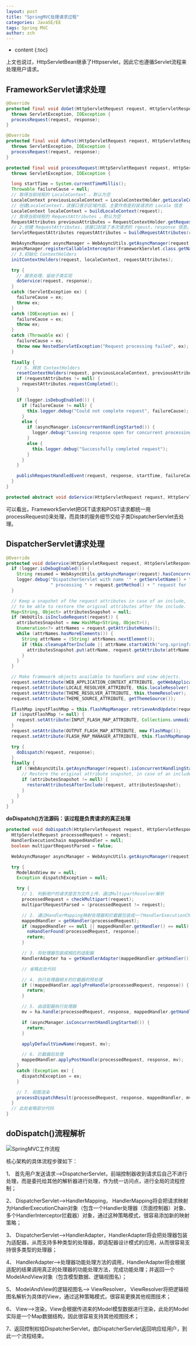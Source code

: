 ```yaml
---
layout: post
title: "SpringMVC处理请求过程"
categories: JavaSE/EE
tags: Spring MVC
author: zch
---
```


* content
{:toc}


上文也说过，HttpServletBean继承了Httpservlet，因此它也遵循Servlet流程来处理用户请求。





## FrameworkServlet请求处理

```java
@Override
protected final void doGet(HttpServletRequest request, HttpServletResponse response)
  throws ServletException, IOException {
  processRequest(request, response);
}

@Override
protected final void doPost(HttpServletRequest request, HttpServletResponse response)
  throws ServletException, IOException {
  processRequest(request, response);
}
```

```java
protected final void processRequest(HttpServletRequest request, HttpServletResponse response)
  throws ServletException, IOException {

  long startTime = System.currentTimeMillis();
  Throwable failureCause = null;
  // 取得当前线程的 LocaleContext 。默认为空
  LocaleContext previousLocaleContext = LocaleContextHolder.getLocaleContext();
  // 创建LocaleContext，该接口表示区域内容。主要作用是封装请求的 Locale 信息
  LocaleContext localeContext = buildLocaleContext(request);
  // 取得当前线程的 RequestAttributes 。默认为空
  RequestAttributes previousAttributes = RequestContextHolder.getRequestAttributes();
  // 2.创建 RequestAttributes，该接口封装了本次请求的 rqeust，response 信息。通过它可以很方便的操作 rqeust 的属性 
  ServletRequestAttributes requestAttributes = buildRequestAttributes(request, response, previousAttributes);

  WebAsyncManager asyncManager = WebAsyncUtils.getAsyncManager(request);
  asyncManager.registerCallableInterceptor(FrameworkServlet.class.getName(), new RequestBindingInterceptor());
  // 3.初始化 ContextHolders
  initContextHolders(request, localeContext, requestAttributes);

  try {
    // 服务处理，留给子类实现
    doService(request, response);
  }
  catch (ServletException ex) {
    failureCause = ex;
    throw ex;
  }
  catch (IOException ex) {
    failureCause = ex;
    throw ex;
  }
  catch (Throwable ex) {
    failureCause = ex;
    throw new NestedServletException("Request processing failed", ex);
  }

  finally {
    // 5. 释放 ContextHolders
    resetContextHolders(request, previousLocaleContext, previousAttributes);
    if (requestAttributes != null) {
      requestAttributes.requestCompleted();
    }

    if (logger.isDebugEnabled()) {
      if (failureCause != null) {
        this.logger.debug("Could not complete request", failureCause);
      }
      else {
        if (asyncManager.isConcurrentHandlingStarted()) {
          logger.debug("Leaving response open for concurrent processing");
        }
        else {
          this.logger.debug("Successfully completed request");
        }
      }
    }

    publishRequestHandledEvent(request, response, startTime, failureCause);
  }
}
```

```java
protected abstract void doService(HttpServletRequest request, HttpServletResponse response)throws Exception;
```

可以看出，FrameworkServlet把GET请求和POST请求都统一用processRequest()来处理，而具体的服务细节交给子类DispatcherServlet去处理。

## DispatcherServlet请求处理

```java
@Override
protected void doService(HttpServletRequest request, HttpServletResponse response) throws Exception {
  if (logger.isDebugEnabled()) {
    String resumed = WebAsyncUtils.getAsyncManager(request).hasConcurrentResult() ? " resumed" : "";
    logger.debug("DispatcherServlet with name '" + getServletName() + "'" + resumed +
                 " processing " + request.getMethod() + " request for [" + getRequestUri(request) + "]");
  }

  // Keep a snapshot of the request attributes in case of an include,
  // to be able to restore the original attributes after the include.
  Map<String, Object> attributesSnapshot = null;
  if (WebUtils.isIncludeRequest(request)) {
    attributesSnapshot = new HashMap<String, Object>();
    Enumeration<?> attrNames = request.getAttributeNames();
    while (attrNames.hasMoreElements()) {
      String attrName = (String) attrNames.nextElement();
      if (this.cleanupAfterInclude || attrName.startsWith("org.springframework.web.servlet")) {
        attributesSnapshot.put(attrName, request.getAttribute(attrName));
      }
    }
  }

  // Make framework objects available to handlers and view objects.
  request.setAttribute(WEB_APPLICATION_CONTEXT_ATTRIBUTE, getWebApplicationContext());
  request.setAttribute(LOCALE_RESOLVER_ATTRIBUTE, this.localeResolver);
  request.setAttribute(THEME_RESOLVER_ATTRIBUTE, this.themeResolver);
  request.setAttribute(THEME_SOURCE_ATTRIBUTE, getThemeSource());

  FlashMap inputFlashMap = this.flashMapManager.retrieveAndUpdate(request, response);
  if (inputFlashMap != null) {
    request.setAttribute(INPUT_FLASH_MAP_ATTRIBUTE, Collections.unmodifiableMap(inputFlashMap));
  }
  request.setAttribute(OUTPUT_FLASH_MAP_ATTRIBUTE, new FlashMap());
  request.setAttribute(FLASH_MAP_MANAGER_ATTRIBUTE, this.flashMapManager);

  try {
    doDispatch(request, response);
  }
  finally {
    if (!WebAsyncUtils.getAsyncManager(request).isConcurrentHandlingStarted()) {
      // Restore the original attribute snapshot, in case of an include.
      if (attributesSnapshot != null) {
        restoreAttributesAfterInclude(request, attributesSnapshot);
      }
    }
  }
}
```

**doDispatch()方法源码：该过程是负责请求的真正处理**

```java
protected void doDispatch(HttpServletRequest request, HttpServletResponse response) throws Exception {
  HttpServletRequest processedRequest = request;
  HandlerExecutionChain mappedHandler = null;
  boolean multipartRequestParsed = false;

  WebAsyncManager asyncManager = WebAsyncUtils.getAsyncManager(request);

  try {
    ModelAndView mv = null;
    Exception dispatchException = null;

    try {
      // 1. 判断用户的请求是否为文件上传，通过MultipartResolver解析
      processedRequest = checkMultipart(request);
      multipartRequestParsed = (processedRequest != request);

      // 2. 通过HandlerMapping映射处理器和拦截器包装成一个HandlerExecutionChain
      mappedHandler = getHandler(processedRequest);
      if (mappedHandler == null || mappedHandler.getHandler() == null) {
        noHandlerFound(processedRequest, response);
        return;
      }

      // 3. 将处理器包装成相应的适配器
      HandlerAdapter ha = getHandlerAdapter(mappedHandler.getHandler());

      // 省略此处代码

      // 4. 执行处理器相关的拦截器的预处理
      if (!mappedHandler.applyPreHandle(processedRequest, response)) {
        return;
      }

      // 5. 由适配器执行处理器
      mv = ha.handle(processedRequest, response, mappedHandler.getHandler());

      if (asyncManager.isConcurrentHandlingStarted()) {
        return;
      }

      applyDefaultViewName(request, mv);

      // 6. 拦截器后处理
      mappedHandler.applyPostHandle(processedRequest, response, mv);
    }
    catch (Exception ex) {
      dispatchException = ex;
    }

    // 7. 视图渲染
    processDispatchResult(processedRequest, response, mappedHandler, mv, dispatchException);
  }
  // 此处省略部分代码
}
```




## doDispatch()流程解析



![SpringMVC工作流程](https://raw.githubusercontent.com/zchdjb/zchdjb.github.io/master/images/springmvc.png)



核心架构的具体流程步骤如下：

1、  首先用户发送请求——>DispatcherServlet，前端控制器收到请求后自己不进行处理，而是委托给其他的解析器进行处理，作为统一访问点，进行全局的流程控制；

2、  DispatcherServlet——>HandlerMapping， HandlerMapping将会把请求映射为HandlerExecutionChain对象（包含一个Handler处理器（页面控制器）对象、多个HandlerInterceptor拦截器）对象，通过这种策略模式，很容易添加新的映射策略；

3、  DispatcherServlet——>HandlerAdapter，HandlerAdapter将会把处理器包装为适配器，从而支持多种类型的处理器，即适配器设计模式的应用，从而很容易支持很多类型的处理器；

4、  HandlerAdapter——>处理器功能处理方法的调用，HandlerAdapter将会根据适配的结果调用真正的处理器的功能处理方法，完成功能处理；并返回一个ModelAndView对象（包含模型数据、逻辑视图名）；

5、  ModelAndView的逻辑视图名——> ViewResolver， ViewResolver将把逻辑视图名解析为具体的View，通过这种策略模式，很容易更换其他视图技术；

6、  View——>渲染，View会根据传进来的Model模型数据进行渲染，此处的Model实际是一个Map数据结构，因此很容易支持其他视图技术；

7、返回控制权给DispatcherServlet，由DispatcherServlet返回响应给用户，到此一个流程结束。